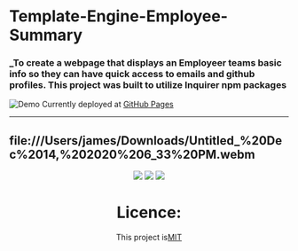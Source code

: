 # Template-Engine-Employee-Summary

### \_To create a webpage that displays an Employeer teams basic info so they can have quick access to emails and github profiles. This project was built to utilize Inquirer npm packages

![Demo]("./assets/images/screenshot.jpg")
Currently deployed at [GitHub Pages](https://mrjacoughlin.github.io/Template-Engine-Employee-Summary/)

---

## file:///Users/james/Downloads/Untitled\_%20Dec%2014,%202020%206_33%20PM.webm

<div align ="center">
    
<img src='https://img.sheilds.io/github/repo-size/mrjacoughlin/Template Engine -Employee Summary'>
<img src='https://img.sheilds.io/github/last-commit/mrjacoughlin/Template Engine -Employee Summary'>
<img src='https://img.sheilds.io/github/repo-languages/mrjacoughlin/Template Engine -Employee Summary'>

# Licence:

This project is[MIT](https://mrjacoughlin.github.io/Template-Engine-Employee-Summary/)

</div>
